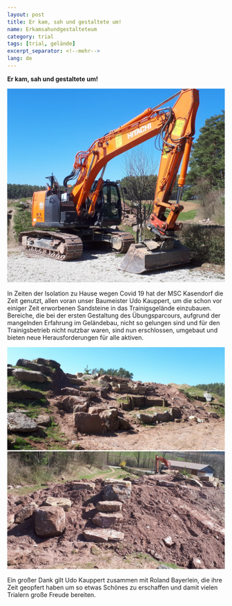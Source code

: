 ```yaml
---
layout: post
title: Er kam, sah und gestaltete um!
name: Erkamsahundgestalteteum
category: trial
tags: [trial, gelände]
excerpt_separator: <!--mehr-->
lang: de
---
```


**Er kam, sah und gestaltete um!**

<!--mehr-->

![](https://raw.githubusercontent.com/msc-kasendorf/docker/master/docs/download/20200406_Umbau1.JPG)

In Zeiten der Isolation zu Hause wegen Covid 19 hat der MSC Kasendorf die Zeit genutzt, 
allen voran unser Baumeister Udo Kauppert, um die schon vor einiger Zeit erworbenen Sandsteine in das Trainigsgelände einzubauen. 
Bereiche, die bei der ersten Gestaltung des Übungsparcours, aufgrund der mangelnden Erfahrung im Geländebau, 
nicht so gelungen sind und für den Trainigsbetrieb nicht nutzbar waren, 
sind nun erschlossen, umgebaut und bieten neue Herausforderungen für alle aktiven.

![](https://raw.githubusercontent.com/msc-kasendorf/docker/master/docs/download/20200406_Umbau2.JPG)
![](https://raw.githubusercontent.com/msc-kasendorf/docker/master/docs/download/20200406_Umbau3.JPG)

Ein großer Dank gilt Udo Kauppert zusammen mit Roland Bayerlein, 
die ihre Zeit geopfert haben um so etwas Schönes zu erschaffen und damit vielen Trialern große Freude bereiten.
